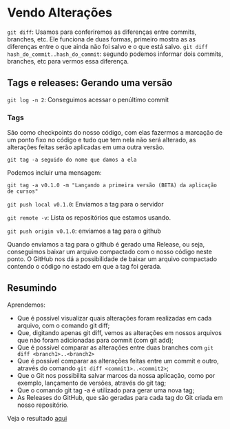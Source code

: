 # Vendo Alterações

`git diff`: Usamos para conferiremos as diferenças entre commits, branches, etc. Ele funciona de duas formas, primeiro mostra as as diferenças entre o que ainda não foi salvo e o que está salvo.
`git diff hash_do_commit..hash_do_commit`: segundo podemos informar dois commits, branches, etc para vermos essa diferença.

## Tags e releases: Gerando uma versão

`git log -n 2`: Conseguimos acessar o penúltimo commit

### Tags

São como checkpoints do nosso código, com elas fazermos a marcação de um ponto fixo no código e tudo que tem nela não será alterado, as alterações feitas serão aplicadas em uma outra versão.

`git tag -a seguido do nome que damos a ela`

Podemos incluir uma mensagem:

`git tag -a v0.1.0 -m "Lançando a primeira versão (BETA) da aplicação de cursos"`

`git push local v0.1.0`: Enviamos a tag para o servidor

`git remote -v`: Lista os repositórios que estamos usando.

`git push origin v0.1.0`: enviamos a tag para o github

Quando enviamos a tag para o github é gerado uma Release, ou seja, conseguimos baixar um arquivo compactado com o nosso código neste ponto. O GitHub nos dá a possibilidade de baixar um arquivo compactado contendo o código no estado em que a tag foi gerada.

## Resumindo

Aprendemos:

- Que é possível visualizar quais alterações foram realizadas em cada arquivo, com o comando git diff;
- Que, digitando apenas git diff, vemos as alterações em nossos arquivos que não foram adicionadas para commit (com git add);
- Que é possível comparar as alterações entre duas branches com `git diff <branch1>..<branch2>`
- Que é possível comparar as alterações feitas entre um commit e outro, através do comando `git diff <commit1>..<commit2>`;
- Que o Git nos possibilita salvar marcos da nossa aplicação, como por exemplo, lançamento de versões, através do git tag;
- Que o comando git tag -a é utilizado para gerar uma nova tag;
- As Releases do GitHub, que são geradas para cada tag do Git criada em nosso repositório.

Veja o resultado [aqui](https://github.com/diogoodev/alura-git)
